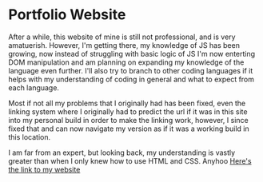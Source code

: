 # Portfolio Website
After a while, this website of mine is still not professional, and is very amatuerish. However, I'm getting there, my knowledge of JS has been growing, now instead of struggling with basic logic of JS I'm now enterting DOM manipulation and am planning on expanding my knowledge of the language even further. I'll also try to branch to other coding languages if it helps with my understanding of coding in general and what to expect from each language. 

Most if not all my problems that I originally had has been fixed, even the linking system where I originally had to predict the url if it was in this site into my personal build  in order to make the linking work, however, I since fixed that and can now navigate my version as if it was a working build in this location.

I am far from an expert, but looking back, my understanding is vastly greater than when I only knew how to use HTML and CSS. Anyhoo [Here's the link to my website](https://johnny-rport.github.io/Portfolio/)
